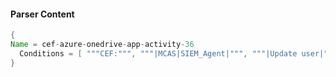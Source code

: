 #### Parser Content
```Java
{
Name = cef-azure-onedrive-app-activity-36
  Conditions = [ """CEF:""", """|MCAS|SIEM_Agent|""", """|Update user|""" ]
}
```